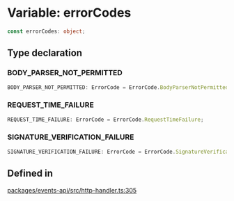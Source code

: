 # Variable: errorCodes

```ts
const errorCodes: object;
```

## Type declaration

### BODY\_PARSER\_NOT\_PERMITTED

```ts
BODY_PARSER_NOT_PERMITTED: ErrorCode = ErrorCode.BodyParserNotPermitted;
```

### REQUEST\_TIME\_FAILURE

```ts
REQUEST_TIME_FAILURE: ErrorCode = ErrorCode.RequestTimeFailure;
```

### SIGNATURE\_VERIFICATION\_FAILURE

```ts
SIGNATURE_VERIFICATION_FAILURE: ErrorCode = ErrorCode.SignatureVerificationFailure;
```

## Defined in

[packages/events-api/src/http-handler.ts:305](https://github.com/slackapi/node-slack-sdk/blob/main/packages/events-api/src/http-handler.ts#L305)
